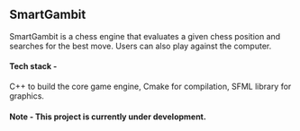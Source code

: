 ## SmartGambit

SmartGambit is a chess engine that evaluates a given chess position and searches for the best move. Users can also play against the computer.

#### Tech stack -

C++ to build the core game engine, Cmake for compilation, SFML library for graphics.

#### Note - This project is currently under development.
